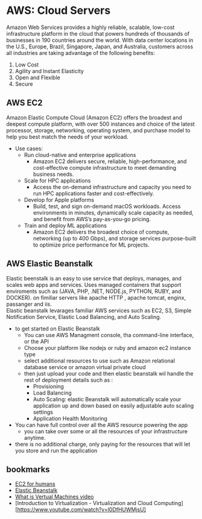 # AWS: Cloud Servers

Amazon Web Services provides a highly reliable, scalable, low-cost infrastructure platform in the cloud that powers hundreds of thousands of businesses in 190 countries around the world. With data center locations in the U.S., Europe, Brazil, Singapore, Japan, and Australia, customers across all industries are taking advantage of the following benefits:

1. Low Cost
2. Agility and Instant Elasticity
3. Open and Flexible
4. Secure

## AWS EC2

Amazon Elastic Compute Cloud (Amazon EC2) offers the broadest and deepest compute platform, with over 500 instances and choice of the latest processor, storage, networking, operating system, and purchase model to help you best match the needs of your workload.

- Use cases:
  - Run cloud-native and enterprise applications
    - Amazon EC2 delivers secure, reliable, high-performance, and cost-effective compute infrastructure to meet demanding business needs.
  - Scale for HPC applications
    - Access the on-demand infrastructure and capacity you need to run HPC applications faster and cost-effectively.
  - Develop for Apple platforms
    - Build, test, and sign on-demand macOS workloads. Access environments in minutes, dynamically scale capacity as needed, and benefit from AWS’s pay-as-you-go pricing.
  - Train and deploy ML applications
    - Amazon EC2 delivers the broadest choice of compute, networking (up to 400 Gbps), and storage services purpose-built to optimize price performance for ML projects.

## AWS Elastic Beanstalk

Elastic beenstalk is an easy to use service that deploys, manages, and scales web apps and services. Uses managed containers that support enviroments such as (JAVA, PHP, .NET, NODE.js, PYTHON, RUBY, and DOCKER). on fimiliar servers like apache HTTP , apache tomcat, enginx, passanger and iis.<br/>
Elastic beanstalk levarages familiar AWS services such as EC2, S3, Simple Notification Service, Elastic Load Balancing, and Auto Scaling.<br/>

- to get started on Elastic Beanstalk
  - You can use AWS Managment console, tha command-line interface, or the API
  - Choose your platform like nodejs or ruby and amazon ec2 instance type
  - select additional resources to use such as Amazon relational database service or amazon virtual private cloud
  - then just upload your code and then elastic beanstalk wil handle the rest of deployment details such as :
    - Provisioning
    - Load Balancing
    - Auto Scaling: elastic Beanstalk will automatically scale your application up and down based on easily adjustable auto scaling settings
    - Application Health Monitoring
- You can have full control over all the AWS resource powering the app
  - you can take over some or all the resources of your infrastructure anytime.
- there is no additional charge, only paying for the resources that will let you store and run the application

## bookmarks
- [EC2 for humans](https://www.youtube.com/watch?v=lZMkgOMYYIg)
- [Elastic Beanstalk](https://www.youtube.com/watch?v=SrwxAScdyT0)
- [What is Vertual Machines video](https://www.youtube.com/watch?v=yIVXjl4SwVo)
- [Introduction to Virtualization - Virtualization and Cloud Computing][https://www.youtube.com/watch?v=l0DfHUWMjsU]
